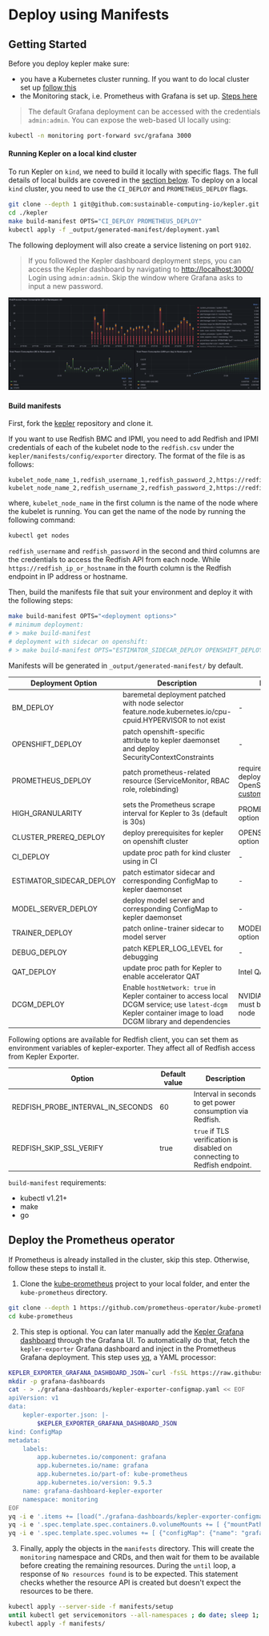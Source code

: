 # Deploy using Manifests

## Getting Started

Before you deploy kepler make sure:

- you have a Kubernetes cluster running. If you want to do local cluster set up [follow this](./local-cluster.md#install-kind) 
- the Monitoring stack, i.e. Prometheus with Grafana is set up. [Steps here](#deploy-the-prometheus-operator)

>The default Grafana deployment can be accessed with the credentials `admin:admin`. You can expose the web-based UI locally using: 

```sh
kubectl -n monitoring port-forward svc/grafana 3000
```


#### Running Kepler on a local kind cluster

To run Kepler on `kind`, we need to build it locally with specific flags. The full details of local builds are covered in the [section below](#build-manifests). To deploy on a local `kind` cluster, you need to use the `CI_DEPLOY` and `PROMETHEUS_DEPLOY` flags.

```sh
git clone --depth 1 git@github.com:sustainable-computing-io/kepler.git
cd ./kepler
make build-manifest OPTS="CI_DEPLOY PROMETHEUS_DEPLOY"
kubectl apply -f _output/generated-manifest/deployment.yaml
```

The following deployment will also create a service listening on port `9102`.

>If you followed the Kepler dashboard deployment steps, you can access the Kepler dashboard by navigating to [http://localhost:3000/](http://localhost:3000/) Login using `admin:admin`. Skip the window where Grafana asks to input a new password.


![](../fig/grafana_dashboard.png)


#### Build manifests
First, fork the [kepler](https://github.com/sustainable-computing-io/kepler) repository and clone it.

If you want to use Redfish BMC and IPMI, you need to add Redfish and IPMI credentials of each of the kubelet node to the `redfish.csv` under the `kepler/manifests/config/exporter` directory. The format of the file is as follows:

```csv
kubelet_node_name_1,redfish_username_1,redfish_password_2,https://redfish_ip_or_hostname_1
kubelet_node_name_2,redfish_username_2,redfish_password_2,https://redfish_ip_or_hostname_2
```

where, `kubelet_node_name` in the first column is the name of the node where the kubelet is running. You can get the name of the node by running the following command:

```bash
kubectl get nodes
```

`redfish_username` and `redfish_password` in the second and third columns are the credentials to access the Redfish API from each node. 
While `https://redfish_ip_or_hostname` in the fourth column is the Redfish endpoint in IP address or hostname.


Then, build the manifests file that suit your environment and deploy it with the following steps:

```bash
make build-manifest OPTS="<deployment options>"
# minimum deployment: 
# > make build-manifest
# deployment with sidecar on openshift: 
# > make build-manifest OPTS="ESTIMATOR_SIDECAR_DEPLOY OPENSHIFT_DEPLOY"
```
Manifests will be generated in  `_output/generated-manifest/` by default.

Deployment Option|Description|Dependency
---|---|---
BM_DEPLOY|baremetal deployment patched with node selector feature.node.kubernetes.io/cpu-cpuid.HYPERVISOR to not exist|-
OPENSHIFT_DEPLOY|patch openshift-specific attribute to kepler daemonset and deploy SecurityContextConstraints|-
PROMETHEUS_DEPLOY|patch prometheus-related resource (ServiceMonitor, RBAC role, rolebinding) |require prometheus deployment which can be OpenShift integrated or [custom deploy](#deploy-the-prometheus-operator)
HIGH_GRANULARITY|sets the Prometheus scrape interval for Kepler to 3s (default is 30s)|PROMETHEUS_DEPLOY option set
CLUSTER_PREREQ_DEPLOY|deploy prerequisites for kepler on openshift cluster| OPENSHIFT_DEPLOY option set
CI_DEPLOY|update proc path for kind cluster using in CI|-
ESTIMATOR_SIDECAR_DEPLOY|patch estimator sidecar and corresponding ConfigMap to kepler daemonset|-
MODEL_SERVER_DEPLOY|deploy model server and corresponding ConfigMap to kepler daemonset|-
TRAINER_DEPLOY|patch online-trainer sidecar to model server| MODEL_SERVER_DEPLOY option set
DEBUG_DEPLOY|patch KEPLER_LOG_LEVEL for debugging|-
QAT_DEPLOY|update proc path for Kepler to enable accelerator QAT|Intel QAT installed
DCGM_DEPLOY|Enable `hostNetwork: true` in Kepler container to access local DCGM service; use `latest-dcgm` Kepler container image to load DCGM library and dependencies|NVIDIA DCGM service must be installed on the node

Following options are available for Redfish client, you can set them as environment variables of kepler-exporter. They affect all of Redfish access from Kepler Exporter.

Option|Default value|Description
---|---|---
REDFISH_PROBE_INTERVAL_IN_SECONDS|60|Interval in seconds to get power consumption via Redfish.
REDFISH_SKIP_SSL_VERIFY|true|`true` if TLS verification is disabled on connecting to Redfish endpoint.

`build-manifest` requirements:
-  kubectl v1.21+
-  make
-  go



## Deploy the Prometheus operator

If Prometheus is already installed in the cluster, skip this step. Otherwise, follow these steps to install it.

1. Clone the [kube-prometheus](https://github.com/prometheus-operator/kube-prometheus) project to your local folder, and enter the `kube-prometheus` directory.

```sh
git clone --depth 1 https://github.com/prometheus-operator/kube-prometheus
cd kube-prometheus
```

2. This step is optional. You can later manually add the [Kepler Grafana dashboard](https://raw.githubusercontent.com/sustainable-computing-io/kepler/main/grafana-dashboards/Kepler-Exporter.json) through the Grafana UI. To automatically do that, fetch the `kepler-exporter` Grafana dashboard and inject in the Prometheus Grafana deployment. This step uses [yq](https://github.com/mikefarah/yq), a YAML processor:

```sh
KEPLER_EXPORTER_GRAFANA_DASHBOARD_JSON=`curl -fsSL https://raw.githubusercontent.com/sustainable-computing-io/kepler/main/grafana-dashboards/Kepler-Exporter.json | sed '1 ! s/^/         /'`
mkdir -p grafana-dashboards
cat - > ./grafana-dashboards/kepler-exporter-configmap.yaml << EOF
apiVersion: v1
data:
    kepler-exporter.json: |-
        $KEPLER_EXPORTER_GRAFANA_DASHBOARD_JSON
kind: ConfigMap
metadata:
    labels:
        app.kubernetes.io/component: grafana
        app.kubernetes.io/name: grafana
        app.kubernetes.io/part-of: kube-prometheus
        app.kubernetes.io/version: 9.5.3
    name: grafana-dashboard-kepler-exporter
    namespace: monitoring
EOF
yq -i e '.items += [load("./grafana-dashboards/kepler-exporter-configmap.yaml")]' ./manifests/grafana-dashboardDefinitions.yaml
yq -i e '.spec.template.spec.containers.0.volumeMounts += [ {"mountPath": "/grafana-dashboard-definitions/0/kepler-exporter", "name": "grafana-dashboard-kepler-exporter", "readOnly": false} ]' ./manifests/grafana-deployment.yaml
yq -i e '.spec.template.spec.volumes += [ {"configMap": {"name": "grafana-dashboard-kepler-exporter"}, "name": "grafana-dashboard-kepler-exporter"} ]' ./manifests/grafana-deployment.yaml
```

3. Finally, apply the objects in the `manifests` directory. This will create the `monitoring` namespace and CRDs, and then wait for them to be available before creating the remaining resources. During the `until` loop, a response of `No resources found` is to be expected. This statement checks whether the resource API is created but doesn't expect the resources to be there.

```sh
kubectl apply --server-side -f manifests/setup
until kubectl get servicemonitors --all-namespaces ; do date; sleep 1; echo ""; done
kubectl apply -f manifests/
```
